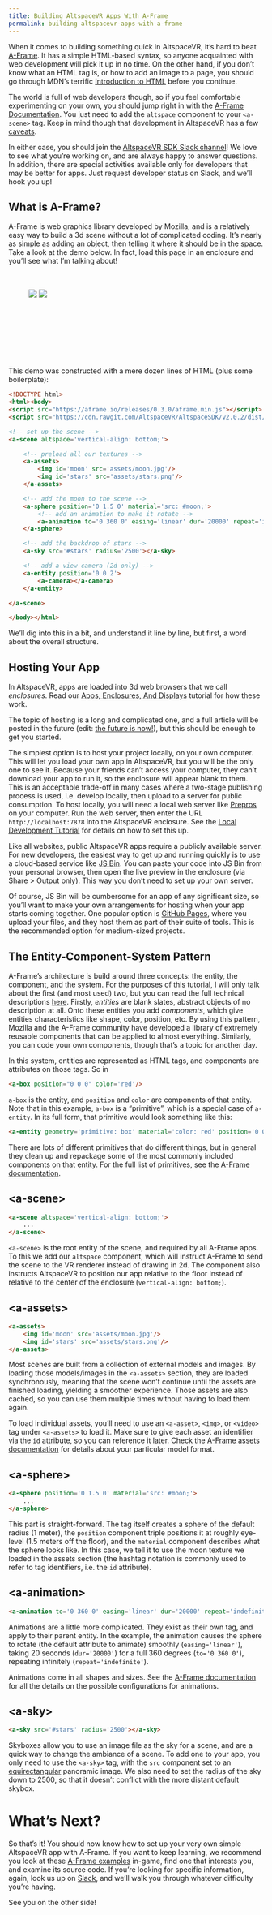 ```yaml
---
title: Building AltspaceVR Apps With A-Frame
permalink: building-altspacevr-apps-with-a-frame
---
```


When it comes to building something quick in AltspaceVR, it’s hard to beat [A-Frame](https://aframe.io/). It has a
simple HTML-based syntax, so anyone acquainted with web development will pick it up in no time. On the other hand, if
you don’t know what an HTML tag is, or how to add an image to a page, you should go through MDN’s terrific [Introduction
to HTML](https://developer.mozilla.org/en-US/docs/Web/Guide/HTML/Introduction) before you continue.

The world is full of web developers though, so if you feel comfortable experimenting on your own, you should jump right
in with the [A-Frame Documentation](https://aframe.io/docs/0.3.0/introduction/). You just need to add the `altspace`
component to your `<a-scene>` tag. Keep in mind though that development in AltspaceVR has a few
[caveats](https://github.com/altspacevr/altspacesdk#graphics-feature-support).

In either case, you should join the [AltspaceVR SDK Slack channel](/slack)! We love to see what you’re working on, and
are always happy to answer questions. In addition, there are special activities available only for developers that may
be better for apps. Just request developer status on Slack, and we’ll hook you up!

## What is A-Frame?

A-Frame is web graphics library developed by Mozilla, and is a relatively easy way to build a 3d scene without a lot of
complicated coding. It’s nearly as simple as adding an object, then telling it where it should be in the space. Take a
look at the demo below. In fact, load this page in an enclosure and you’ll see what I’m talking about!

<script src="https://aframe.io/releases/0.3.2/aframe.min.js"></script>
<script src="https://sdk.altvr.com/libs/altspace.js/2.0.2/altspace.min.js"></script>


<figure>
<a-scene embedded altspace='vertical-align: bottom;' style='width: 640px; height: 480px;'><br />
	<a-assets><br />
		<img id='moon' src='/assets/images/moon.jpg'/>
		<img id='stars' src='/assets/images/stars.png'/>
	</a-assets><br />
	<a-sphere position='0 1.5 0' material='shader: flat; src: #moon;'><br />
		<a-animation to='0 360 0' easing='linear' dur='20000' repeat='indefinite'/><br />
	</a-sphere><br />
	<a-sky src='#stars' radius='2500'></a-sky><br />
	<a-entity position='0 0 2'><br />
		<a-camera></a-camera><br />
	</a-entity><br />
</a-scene>
</figure>

This demo was constructed with a mere dozen lines of HTML (plus some boilerplate):

```html
<!DOCTYPE html>
<html><body>
<script src="https://aframe.io/releases/0.3.0/aframe.min.js"></script>
<script src="https://cdn.rawgit.com/AltspaceVR/AltspaceSDK/v2.0.2/dist/altspace.min.js"></script>

<!-- set up the scene -->
<a-scene altspace='vertical-align: bottom;'>

    <!-- preload all our textures -->
    <a-assets>
        <img id='moon' src='assets/moon.jpg'/>
        <img id='stars' src='assets/stars.png'/>
    </a-assets>

    <!-- add the moon to the scene -->
    <a-sphere position='0 1.5 0' material='src: #moon;'>
        <!-- add an animation to make it rotate -->
        <a-animation to='0 360 0' easing='linear' dur='20000' repeat='indefinite'/>
    </a-sphere>

    <!-- add the backdrop of stars -->
    <a-sky src='#stars' radius='2500'></a-sky>

    <!-- add a view camera (2d only) -->
    <a-entity position='0 0 2'>
        <a-camera></a-camera>
    </a-entity>

</a-scene>

</body></html>
```

We’ll dig into this in a bit, and understand it line by line, but first, a word about the overall structure.

## Hosting Your App

In AltspaceVR, apps are loaded into 3d web browsers that we call _enclosures_. Read our
[Apps, Enclosures, And Displays](/apps-enclosures-and-displays/) tutorial for how these work.

The topic of hosting is a long and complicated one, and a full article will be posted in the future (edit:
[the future is now!](/hosting-your-apps/)), but this should be enough to get you started.

The simplest option is to host your project locally, on your own computer. This will let you load your own app in
AltspaceVR, but you will be the only one to see it. Because your friends can’t access your computer, they can’t download
your app to run it, so the enclosure will appear blank to them. This is an acceptable trade-off in many cases where a
two-stage publishing process is used, i.e. develop locally, then upload to a server for public consumption. To host
locally, you will need a local web server like [Prepros](https://prepros.io/) on your computer. Run the web server, then
enter the URL `http://localhost:7878` into the AltspaceVR enclosure. See the [Local Development Tutorial](/local-dev/)
for details on how to set this up.

Like all websites, public AltspaceVR apps require a publicly available server. For new developers, the easiest way to
get up and running quickly is to use a cloud-based service like [JS Bin](https://jsbin.com). You can paste your code
into JS Bin from your personal browser, then open the live preview in the enclosure (via Share > Output only). This way
you don’t need to set up your own server.

Of course, JS Bin will be cumbersome for an app of any significant size, so you’ll want to make your own arrangements
for hosting when your app starts coming together. One popular option is [GitHub Pages](https://pages.github.com/), where
	you upload your files, and they host them as part of their suite of tools. This is the recommended option for
	medium-sized projects.

## The Entity-Component-System Pattern

A-Frame’s architecture is build around three concepts: the entity, the component, and the system. For the purposes of
this tutorial, I will only talk about the first (and most used) two, but you can read the full technical descriptions
[here](https://aframe.io/docs/0.3.0/core/). Firstly, _entities_ are blank slates, abstract objects of no description at
all. Onto these entities you add _components_, which give entities characteristics like shape, color, position, etc. By
using this pattern, Mozilla and the A-Frame community have developed a library of extremely reusable components that can
be applied to almost everything. Similarly, you can code your own components, though that’s a topic for another day.

In this system, entities are represented as HTML tags, and components are attributes on those tags. So in

```html
<a-box position="0 0 0" color='red'/>
```

`a-box` is the entity, and `position` and `color` are components of that entity. Note that in this example, `a-box` is a
“primitive”, which is a special case of `a-entity`. In its full form, that primitive would look something like this:

```html
<a-entity geometry='primitive: box' material='color: red' position='0 0 0'/>
```

There are lots of different primitives that do different things, but in general they clean up and repackage some of the
most commonly included components on that entity. For the full list of primitives, see the
[A-Frame documentation](https://aframe.io/docs/0.3.0/primitives/).

## &lt;a-scene&gt;

```html
<a-scene altspace='vertical-align: bottom;'>
    ...
</a-scene>
```

`<a-scene>` is the root entity of the scene, and required by all A-Frame apps. To this we add our `altspace` component,
which will instruct A-Frame to send the scene to the VR renderer instead of drawing in 2d. The component also instructs
AltspaceVR to position our app relative to the floor instead of relative to the center of the enclosure
(`vertical-align: bottom;`).

## &lt;a-assets&gt;

```html
<a-assets>
    <img id='moon' src='assets/moon.jpg'/>
    <img id='stars' src='assets/stars.png'/>
</a-assets>
```

Most scenes are built from a collection of external models and images. By loading those models/images in the
`<a-assets>` section, they are loaded synchronously, meaning that the scene won’t continue until the assets are finished
loading, yielding a smoother experience. Those assets are also cached, so you can use them multiple times without having
to load them again.

To load individual assets, you’ll need to use an `<a-asset>`, `<img>`, or `<video>` tag under `<a-assets>` to load it.
Make sure to give each asset an identifier via the `id` attribute, so you can reference it later. Check the
[A-Frame assets documentation](https://aframe.io/docs/0.3.0/core/asset-management-system.html) for details about your
particular model format.

## &lt;a-sphere&gt;

```html
<a-sphere position='0 1.5 0' material='src: #moon;'>
    ...
</a-sphere>
```

This part is straight-forward. The tag itself creates a sphere of the default radius (1 meter), the `position` component
triple positions it at roughly eye-level (1.5 meters off the floor), and the `material` component describes what the
sphere looks like. In this case, we tell it to use the moon texture we loaded in the assets section (the hashtag
notation is commonly used to refer to tag identifiers, i.e. the `id` attribute).

## &lt;a-animation&gt;

```html
<a-animation to='0 360 0' easing='linear' dur='20000' repeat='indefinite'/>
```

Animations are a little more complicated. They exist as their own tag, and apply to their parent entity. In the example,
the animation causes the sphere to rotate (the default attribute to animate) smoothly (`easing='linear'`), taking 20
seconds (`dur='20000'`) for a full 360 degrees (`to='0 360 0'`), repeating infinitely (`repeat='indefinite'`).

Animations come in all shapes and sizes. See the
[A-Frame documentation](https://aframe.io/docs/0.3.0/core/animations.html) for all the details on the possible
configurations for animations.

## &lt;a-sky&gt;

```html
<a-sky src='#stars' radius='2500'></a-sky>
```

Skyboxes allow you to use an image file as the sky for a scene, and are a quick way to change the ambiance of a scene.
To add one to your app, you only need to use the `<a-sky>` tag, with the `src` component set to an
[equirectangular](http://wiki.panotools.org/Panorama_formats) panoramic image. We also need to set the radius of the sky
down to 2500, so that it doesn’t conflict with the more distant default skybox.

# What’s Next?

So that’s it! You should now know how to set up your very own simple AltspaceVR app with A-Frame. If you want to keep
learning, we recommend you look at these [A-Frame examples](http://altspacevr.github.io/aframe/examples/) in-game, find
one that interests you, and examine its source code. If you’re looking for specific information, again, look us up on
[Slack](https://altspacevr-slackin.herokuapp.com/), and we’ll walk
you through whatever difficulty you’re having.

See you on the other side!
